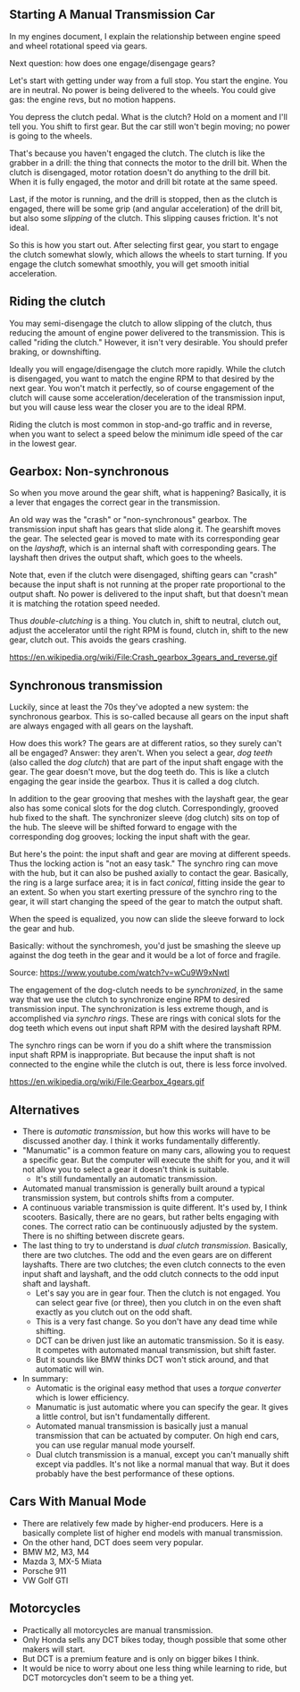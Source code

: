 ## Starting A Manual Transmission Car

In my engines document, I explain the relationship between engine speed
and wheel rotational speed via gears.

Next question: how does one engage/disengage gears?

Let's start with getting under way from a full stop. You start the
engine. You are in neutral. No power is being delivered to the wheels.
You could give gas: the engine revs, but no motion happens.

You depress the clutch pedal. What is the clutch? Hold on a moment and
I'll tell you. You shift to first gear. But the car still won't begin
moving; no power is going to the wheels.

That's because you haven't engaged the clutch. The clutch is like the
grabber in a drill: the thing that connects the motor to the drill bit.
When the clutch is disengaged, motor rotation doesn't do anything to the
drill bit. When it is fully engaged, the motor and drill bit rotate at
the same speed.

Last, if the motor is running, and the drill is stopped, then as the
clutch is engaged, there will be some grip (and angular acceleration) of
the drill bit, but also some _slipping_ of the clutch. This slipping
causes friction. It's not ideal.

So this is how you start out. After selecting first gear, you start to
engage the clutch somewhat slowly, which allows the wheels to start
turning. If you engage the clutch somewhat smoothly, you will get smooth
initial acceleration.

## Riding the clutch

You may semi-disengage the clutch to allow slipping of the clutch, thus
reducing the amount of engine power delivered to the transmission. This
is called "riding the clutch." However, it isn't very desirable. You
should prefer braking, or downshifting.

Ideally you will engage/disengage the clutch more rapidly. While the
clutch is disengaged, you want to match the engine RPM to that desired
by the next gear. You won't match it perfectly, so of course engagement
of the clutch will cause some acceleration/deceleration of the
transmission input, but you will cause less wear the closer you are to
the ideal RPM.

Riding the clutch is most common in stop-and-go traffic and in reverse,
when you want to select a speed below the minimum idle speed of the car
in the lowest gear.

## Gearbox: Non-synchronous

So when you move around the gear shift, what is happening? Basically, it
is a lever that engages the correct gear in the transmission.

An old way was the "crash" or "non-synchronous" gearbox. The
transmission input shaft has gears that slide along it. The gearshift
moves the gear. The selected gear is moved to mate with its
corresponding gear on the _layshaft_, which is an internal shaft with
corresponding gears. The layshaft then drives the output shaft, which
goes to the wheels.

Note that, even if the clutch were disengaged, shifting gears can
"crash" because the input shaft is not running at the proper rate
proportional to the output shaft. No power is delivered to the input
shaft, but that doesn't mean it is matching the rotation speed needed.

Thus _double-clutching_ is a thing. You clutch in, shift to neutral,
clutch out, adjust the accelerator until the right RPM is found, clutch
in, shift to the new gear, clutch out. This avoids the gears crashing.

https://en.wikipedia.org/wiki/File:Crash_gearbox_3gears_and_reverse.gif

## Synchronous transmission

Luckily, since at least the 70s they've adopted a new system: the
synchronous gearbox. This is so-called because all gears on the input
shaft are always engaged with all gears on the layshaft.

How does this work? The gears are at different ratios, so they surely
can't all be engaged? Answer: they aren't. When you select a gear, _dog
teeth_ (also called the _dog clutch_) that are part of the input shaft
engage with the gear. The gear doesn't move, but the dog teeth do. This
is like a clutch engaging the gear inside the gearbox. Thus it is called
a dog clutch.

In addition to the gear grooving that meshes with the layshaft gear, the
gear also has some conical slots for the dog clutch. Correspondingly,
grooved hub fixed to the shaft. The synchronizer sleeve (dog clutch)
sits on top of the hub. The sleeve will be shifted forward to engage
with the corresponding dog grooves; locking the input shaft with the
gear.

But here's the point: the input shaft and gear are moving at different
speeds. Thus the locking action is "not an easy task." The synchro ring
can move with the hub, but it can also be pushed axially to contact the
gear. Basically, the ring is a large surface area; it is in fact
_conical_, fitting inside the gear to an extent. So when you start
exerting pressure of the synchro ring to the gear, it will start
changing the speed of the gear to match the output shaft.

When the speed is equalized, you now can slide the sleeve forward to
lock the gear and hub.

Basically: without the synchromesh, you'd just be smashing the sleeve up
against the dog teeth in the gear and it would be a lot of force and
fragile.

Source: https://www.youtube.com/watch?v=wCu9W9xNwtI

The engagement of the dog-clutch needs to be _synchronized_, in the same
way that we use the clutch to synchronize engine RPM to desired
transmission input. The synchronization is less extreme though, and is
accomplished via _synchro rings_. These are rings with conical slots for
the dog teeth which evens out input shaft RPM with the desired layshaft
RPM.

The synchro rings can be worn if you do a shift where the transmission
input shaft RPM is inappropriate. But because the input shaft is not
connected to the engine while the clutch is out, there is less force
involved.

https://en.wikipedia.org/wiki/File:Gearbox_4gears.gif

## Alternatives

- There is _automatic transmission_, but how this works will have to be
  discussed another day. I think it works fundamentally differently.
- "Manumatic" is a common feature on many cars, allowing you to request
  a specific gear. But the computer will execute the shift for you, and
  it will not allow you to select a gear it doesn't think is suitable.
  - It's still fundamentally an automatic transmission.
- Automated manual transmission is generally built around a typical
  transmission system, but controls shifts from a computer.
- A continuous variable transmission is quite different. It's used by, I
  think scooters. Basically, there are no gears, but rather belts
  engaging with cones. The correct ratio can be continuously adjusted by
  the system. There is no shifting between discrete gears.
- The last thing to try to understand is _dual clutch transmission_.
  Basically, there are two clutches. The odd and the even gears are on
  different layshafts. There are two clutches; the even clutch connects
  to the even input shaft and layshaft, and the odd clutch connects to
  the odd input shaft and layshaft.
  - Let's say you are in gear four. Then the clutch is not engaged. You
    can select gear five (or three), then you clutch in on the even
    shaft exactly as you clutch out on the odd shaft.
  - This is a very fast change. So you don't have any dead time while
    shifting.
  - DCT can be driven just like an automatic transmission. So it is
    easy. It competes with automated manual transmission, but shift
    faster.
  - But it sounds like BMW thinks DCT won't stick around, and that
    automatic will win.
- In summary:
  - Automatic is the original easy method that uses a _torque converter_
    which is lower efficiency.
  - Manumatic is just automatic where you can specify the gear. It gives
    a little control, but isn't fundamentally different.
  - Automated manual transmission is basically just a manual
    transmission that can be actuated by computer. On high end cars, you
    can use regular manual mode yourself.
  - Dual clutch transmission is a manual, except you can't manually
    shift except via paddles. It's not like a normal manual that way.
    But it does probably have the best performance of these options.

## Cars With Manual Mode

- There are relatively few made by higher-end producers. Here is a
  basically complete list of higher end models with manual transmission.
- On the other hand, DCT does seem very popular.
- BMW M2, M3, M4
- Mazda 3, MX-5 Miata
- Porsche 911
- VW Golf GTI

## Motorcycles

- Practically all motorcycles are manual transmission.
- Only Honda sells any DCT bikes today, though possible that some other
  makers will start.
- But DCT is a premium feature and is only on bigger bikes I think.
- It would be nice to worry about one less thing while learning to ride,
  but DCT motorcycles don't seem to be a thing yet.
